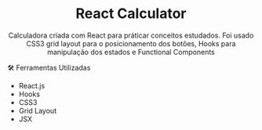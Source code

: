 <h1 align='center'>React Calculator</h1>

<p align='center'>Calculadora criada com React para práticar conceitos estudados. Foi usado CSS3 grid layout para o posicionamento dos botões, Hooks para manipulação dos estados e Functional Components</p>



:hammer_and_wrench: Ferramentas Utilizadas

- React.js
- Hooks
- CSS3
- Grid Layout 
- JSX